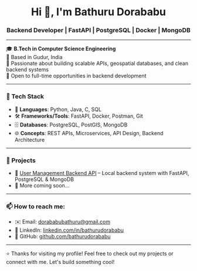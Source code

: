 <h1 align="center">Hi 👋, I'm Bathuru Dorababu</h1>
<h3 align="center">Backend Developer | FastAPI | PostgreSQL | Docker | MongoDB</h3>

---

🎓 **B.Tech in Computer Science Engineering**  
📍 Based in Gudur, India  
🚀 Passionate about building scalable APIs, geospatial databases, and clean backend systems  
💼 Open to full-time opportunities in backend development  

---

### 🔧 Tech Stack

- 🚀 **Languages**: Python, Java, C, SQL  
- 🛠️ **Frameworks/Tools**: FastAPI, Docker, Postman, Git  
- 🗄️ **Databases**: PostgreSQL, PostGIS, MongoDB  
- 🌐 **Concepts**: REST APIs, Microservices, API Design, Backend Architecture

---

### 📌 Projects

- 🔹 [User Management Backend API](https://github.com/Bathurudorababu/user-management-backend-api) – Local backend system with FastAPI, PostgreSQL & MongoDB  
- 🔹 More coming soon...

---

### 📫 How to reach me:
- ✉️ Email: dorababubathuru@gmail.com  
- 🔗 LinkedIn: [linkedin.com/in/bathurudorababu](https://linkedin.com/in/bathurudorababu)  
- 🐙 GitHub: [github.com/bathurudorababu](https://github.com/bathurudorababu)

---

⭐️ Thanks for visiting my profile! Feel free to check out my projects or connect with me. Let's build something cool!

